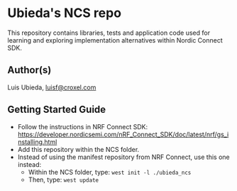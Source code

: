 # Ubieda's NCS repo

This repository contains libraries, tests and application code used for learning and exploring implementation alternatives within Nordic Connect SDK.

## Author(s)

Luis Ubieda, <luisf@croxel.com>

## Getting Started Guide

- Follow the instructions in NRF Connect SDK: https://developer.nordicsemi.com/nRF_Connect_SDK/doc/latest/nrf/gs_installing.html
- Add this repository within the NCS folder.
- Instead of using the manifest repository from NRF Connect, use this one instead:
    + Within the NCS folder, type: `west init -l ./ubieda_ncs`
    + Then, type: `west update`

